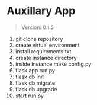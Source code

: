 # Auxillary App
> Version: 0.1.5

1. git clone repository
2. create virtual environment
3. install requirements.txt
4. create instance directory
5. inside instance make config.py
6. flask app run.py
7. flask db init
8. flask db migrate
9. flask db upgrade
10. start run.py

